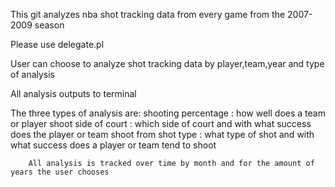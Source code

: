 This git analyzes nba shot tracking data from every game from the 2007-2009 season

Please use delegate.pl

User can choose to analyze shot tracking data by player,team,year and type of analysis

All analysis outputs to terminal

The three types of analysis are:
	shooting percentage : how well does a team or player shoot
	side of court : which side of court and with what success does the player or team shoot from
	shot type : what type of shot and with what success does a player or team tend to shoot

		All analysis is tracked over time by month and for the amount of years the user chooses





